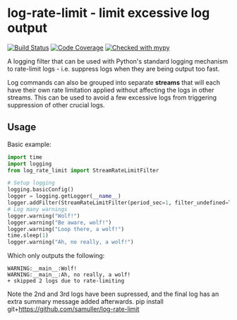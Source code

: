 # log-rate-limit - limit excessive log output

[![Build Status](https://github.com/samuller/log-rate-limit/actions/workflows/tests.yml/badge.svg)](https://github.com/samuller/log-rate-limit/actions/workflows/tests.yml)
[![Code Coverage](https://img.shields.io/badge/coverage-100%25-brightgreen)](https://github.com/samuller/pgmerge/actions)
[![Checked with mypy](https://img.shields.io/badge/mypy-strict-blue)](http://mypy-lang.org/)

A logging filter that can be used with Python's standard logging mechanism to rate-limit logs - i.e. suppress logs when they are being output too fast.

Log commands can also be grouped into separate **streams** that will each have their own rate limitation applied without affecting the logs in other streams. This can be used to avoid a few excessive logs from triggering suppression of other crucial logs.

## Usage

Basic example:
```python
import time
import logging
from log_rate_limit import StreamRateLimitFilter

# Setup logging
logging.basicConfig()
logger = logging.getLogger(__name__)
logger.addFilter(StreamRateLimitFilter(period_sec=1, filter_undefined=True))
# Log many warnings
logger.warning("Wolf!")
logger.warning("Be aware, wolf!")
logger.warning("Loop there, a wolf!")
time.sleep(1)
logger.warning("Ah, no really, a wolf!")
``` 
Which only outputs the following:
```
WARNING:__main__:Wolf!
WARNING:__main__:Ah, no really, a wolf!
+ skipped 2 logs due to rate-limiting
```
Note the 2nd and 3rd logs have been supressed, and the final log has an extra summary message added afterwards.
    pip install git+https://github.com/samuller/log-rate-limit
